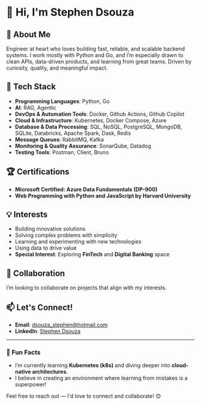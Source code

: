 # 👋 Hi, I'm Stephen Dsouza  

## 🚀 About Me
Engineer at heart who loves building fast, reliable, and scalable backend systems. I work mostly with Python and Go, and I’m especially drawn to clean APIs, data-driven products, and learning from great teams. Driven by curiosity, quality, and meaningful impact.

## 🌱 Tech Stack
- **Programming Languages**: Python, Go
- **AI**: RAG, Agentic
- **DevOps & Automation Tools**: Docker, Github Actions, Github Copilot 
- **Cloud & Infrastructure**: Kubernetes, Docker Compose, Azure
- **Database & Data Processing**: SQL, NoSQL, PostgreSQL, MongoDB, SQLite, Databricks, Apache Spark, Dask, Redis
- **Message Queues**: RabbitMQ, Kafka
- **Monitoring & Quality Assurance**: SonarQube, Datadog
- **Testing Tools**: Postman, Client, Bruno

## 🏆 Certifications
- **Microsoft Certified: Azure Data Fundamentals (DP-900)**
- **Web Programming with Python and JavaScript by Harvard University**

## 💡 Interests
- Building innovative solutions 
- Solving complex problems with simplicity  
- Learning and experimenting with new technologies
- Using data to drive value
- **Special Interest**: Exploring **FinTech** and **Digital Banking** space

## 💞️ Collaboration
I’m looking to collaborate on projects that align with my interests.

## 📫 Let's Connect!
- **Email**: [dsouza_stephen@hotmail.com](mailto:dsouza_stephen@hotmail.com)  
- **LinkedIn**: [Stephen Dsouza](https://www.linkedin.com/in/stephen-michael-dsouza/)

---

### 🚀 Fun Facts
- I’m currently learning **Kubernetes (k8s)** and diving deeper into **cloud-native architectures**.  
- I believe in creating an environment where learning from mistakes is a superpower!

Feel free to reach out — I'd love to connect and collaborate! 😊  


<!---
StephenDsouza90/StephenDsouza90 is a ✨ special ✨ repository because its `README.md` (this file) appears on your GitHub profile.
You can click the Preview link to take a look at your changes.
--->
